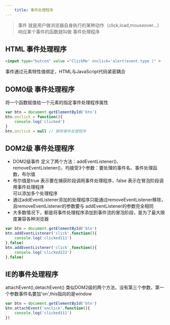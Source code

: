 ```yaml
---
    title: 事件处理程序
---
```

>事件 就是用户做浏览器自身执行的某种动作（click,load,mouseover...）<br>
响应某个事件的函数就叫做 事件处理程序

## HTML 事件处理程序
```html
<input type="butcon" value ="ClickMe' onclick='alert(event.type )" >
```
事件通过元素特性值绑定，HTML与JavaScript代码紧密耦合

## DOM0级 事件处理程序
将一个函数赋值给一个元素的指定事件处理程序属性
```javascript
var btn = document.getElementById('btn')
btn.onclick = function(){
    console.log('clicked')
}
btn.onclick = null // 删除事件处理程序
```

## DOM2级 事件处理程序
+ DOM2级事件 定义了两个方法：addEventListener()、removeEventListener()，均接受3个参数：要处理的事件名、事件处理函数，布尔值<br>
+ 布尔值是true 表示要在捕获阶段调用事件处理程序，false 表示在冒泡阶段调用事件处理程序<br>
可以添加多个处理程序<br>
+ 通过addEventListener添加的处理程序只能通过removeEventListener移除，且removeEventListener的参数要与
addEventListener的参数完全相同
+ 大多数情况下，都是将事件处理程序添加到事件流的冒泡阶段，是为了最大限度兼容各种浏览器
```javascript
var btn = document.getElementById('btn')
btn.addEventListener('click',function(){
    console.log('clicked111')
},false)
btn.addEventListener('click',function(){
    console.log('clicked222')
},false)
```

## IE的事件处理程序
attachEvent(),detachEvent() 类似DOM2级的两个方法，没有第三个参数，第一个参数事件名要加'on',this指向的是window
```javascript
var btn = document.getElementById('btn')
btn.attachEvent('onclick',function(){
    console.log('clicked111')
})
```